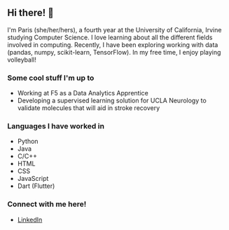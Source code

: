 ## Hi there! 👋
I'm Paris (she/her/hers), a fourth year at the University of California, Irvine studying Computer Science. I love learning about all the different fields involved in computing. Recently, I have been exploring working with data (pandas, numpy, scikit-learn, TensorFlow). In my free time, I enjoy playing volleyball!

### Some cool stuff I'm up to
- Working at F5 as a Data Analytics Apprentice
- Developing a supervised learning solution for UCLA Neurology to validate molecules that will aid in stroke recovery

### Languages I have worked in
- Python
- Java 
- C/C++
- HTML
- CSS
- JavaScript
- Dart (Flutter)

### Connect with me here!
- [LinkedIn](https://www.linkedin.com/in/paris-haraguchi/)
